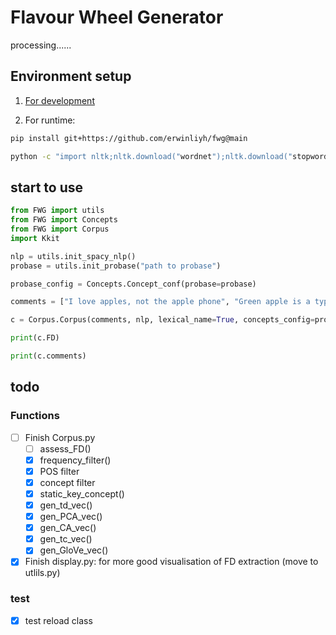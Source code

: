 # Flavour Wheel Generator

processing......

## Environment setup

1. [For development](documents/development.md)

2. For runtime:

```bash
pip install git+https://github.com/erwinliyh/fwg@main

python -c "import nltk;nltk.download("wordnet");nltk.download("stopwords")"
```

## start to use

```python
from FWG import utils
from FWG import Concepts
from FWG import Corpus
import Kkit

nlp = utils.init_spacy_nlp()
probase = utils.init_probase("path to probase")

probase_config = Concepts.Concept_conf(probase=probase)

comments = ["I love apples, not the apple phone", "Green apple is a type of apple", "Apple is a kind of fuits, I like apple, I love apple"]

c = Corpus.Corpus(comments, nlp, lexical_name=True, concepts_config=probase_config)

print(c.FD)

print(c.comments)
```

## todo

### Functions

- [ ] Finish Corpus.py
  - [ ] assess_FD()
  - [x] frequency_filter()
  - [x] POS filter
  - [x] concept filter
  - [x] static_key_concept()
  - [x] gen_td_vec()
  - [x] gen_PCA_vec()
  - [x] gen_CA_vec()
  - [x] gen_tc_vec()
  - [x] gen_GloVe_vec()
- [x] Finish display.py: for more good visualisation of FD extraction (move to utlils.py)

### test

- [x] test reload class
